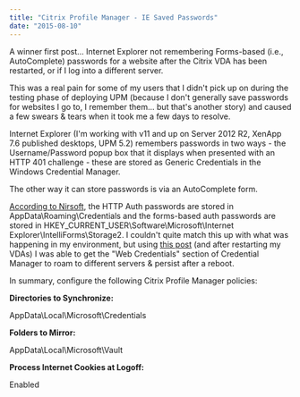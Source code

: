 ```yaml
---
title: "Citrix Profile Manager - IE Saved Passwords"
date: "2015-08-10"
---
```


A winner first post... Internet Explorer not remembering Forms-based (i.e., AutoComplete) passwords for a website after the Citrix VDA has been restarted, or if I log into a different server.

This was a real pain for some of my users that I didn't pick up on during the testing phase of deploying UPM (because I don't generally save passwords for websites I go to, I remember them... but that's another story) and caused a few swears & tears when it took me a few days to resolve.

Internet Explorer (I'm working with v11 and up on Server 2012 R2, XenApp 7.6 published desktops, UPM 5.2) remembers passwords in two ways - the Username/Password popup box that it displays when presented with an HTTP 401 challenge - these are stored as Generic Credentials in the Windows Credential Manager.

The other way it can store passwords is via an AutoComplete form.

[According to Nirsoft,](http://www.nirsoft.net/utils/internet_explorer_password.html) the HTTP Auth passwords are stored in AppData\\Roaming\\Credentials and the forms-based auth passwords are stored in HKEY\_CURRENT\_USER\\Software\\Microsoft\\Internet Explorer\\IntelliForms\\Storage2. I couldn't quite match this up with what was happening in my environment, but using [this post](http://discussions.citrix.com/topic/361602-ie11-on-2012r2-vda-user-registry-hive-not-saved/?p=1875198) (and after restarting my VDAs) I was able to get the "Web Credentials" section of Credential Manager to roam to different servers & persist after a reboot.

In summary, configure the following Citrix Profile Manager policies:

**Directories to Synchronize:**

AppData\\Local\\Microsoft\\Credentials

**Folders to Mirror:**

AppData\\Local\\Microsoft\\Vault

**Process Internet Cookies at Logoff:**

Enabled
